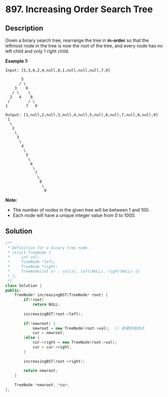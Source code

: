 # 897. Increasing Order Search Tree

## Description

Given a binary search tree, rearrange the tree in **in-order** so that the leftmost node in the tree is now the root of the tree, and every node has no left child and only 1 right child.

**Example 1:**

```
Input: [5,3,6,2,4,null,8,1,null,null,null,7,9]

       5
      / \
    3    6
   / \    \
  2   4    8
 /        / \ 
1        7   9

Output: [1,null,2,null,3,null,4,null,5,null,6,null,7,null,8,null,9]
 1
  \
   2
    \
     3
      \
       4
        \
         5
          \
           6
            \
             7
              \
               8
                \
                 9  
```

**Note:**

- The number of nodes in the given tree will be between 1 and 100.
- Each node will have a unique integer value from 0 to 1000.

## Solution

```cpp
/**
 * Definition for a binary tree node.
 * struct TreeNode {
 *     int val;
 *     TreeNode *left;
 *     TreeNode *right;
 *     TreeNode(int x) : val(x), left(NULL), right(NULL) {}
 * };
 */
class Solution {
public:
    TreeNode* increasingBST(TreeNode* root) {
        if(!root)
            return NULL;
        
        increasingBST(root->left);
        
        if(!newroot) {
            newroot = new TreeNode(root->val);  // 新建初始结点
            cur = newroot;
        }else {
            cur->right = new TreeNode(root->val);
            cur = cur->right;
        }
        
        increasingBST(root->right);
        
        return newroot;
    }
    
    TreeNode *newroot, *cur; 
};
```